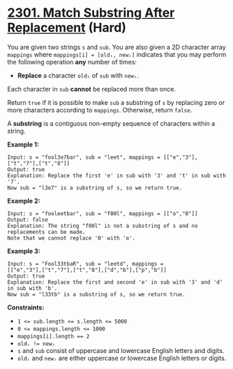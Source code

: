 # [2301. Match Substring After Replacement][link] (Hard)

[link]: https://leetcode.com/problems/match-substring-after-replacement/

You are given two strings `s` and `sub`. You are also given a 2D character array `mappings` where
`mappings[i] = [oldᵢ, newᵢ]` indicates that you may perform the following operation **any** number
of times:

- **Replace** a character `oldᵢ` of `sub` with `newᵢ`.

Each character in `sub` **cannot** be replaced more than once.

Return `true` if it is possible to make  `sub` a substring of  `s` by replacing zero or more
characters according to  `mappings`. Otherwise, return `false`.

A **substring** is a contiguous non-empty sequence of characters within a string.

**Example 1:**

```
Input: s = "fool3e7bar", sub = "leet", mappings = [["e","3"],["t","7"],["t","8"]]
Output: true
Explanation: Replace the first 'e' in sub with '3' and 't' in sub with '7'.
Now sub = "l3e7" is a substring of s, so we return true.
```

**Example 2:**

```
Input: s = "fooleetbar", sub = "f00l", mappings = [["o","0"]]
Output: false
Explanation: The string "f00l" is not a substring of s and no replacements can be made.
Note that we cannot replace '0' with 'o'.
```

**Example 3:**

```
Input: s = "Fool33tbaR", sub = "leetd", mappings =
[["e","3"],["t","7"],["t","8"],["d","b"],["p","b"]]
Output: true
Explanation: Replace the first and second 'e' in sub with '3' and 'd' in sub with 'b'.
Now sub = "l33tb" is a substring of s, so we return true.
```

**Constraints:**

- `1 <= sub.length <= s.length <= 5000`
- `0 <= mappings.length <= 1000`
- `mappings[i].length == 2`
- `oldᵢ != newᵢ`
- `s` and `sub` consist of uppercase and lowercase English letters and digits.
- `oldᵢ` and `newᵢ` are either uppercase or lowercase English letters or digits.
